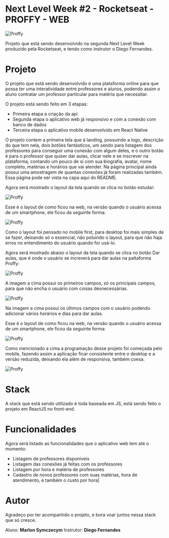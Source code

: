 # Next Level Week #2 - Rocketseat - PROFFY - WEB

![Proffy](images/proffy.jpg)

Projeto que está sendo desenvolvido na segunda Next Level Week produzido pela Rocketseat, e tendo como instrutor o Diego Fernandes.

# Projeto

O projeto que está sendo desenvolvido é uma plataforma online para que possa ter uma interatividade entre professores e alunos, podendo assim o aluno contratar um professor particular para matéria que necessitar.

O projeto está sendo feito em 3 etapas:
- Primeira etapa a criação da api
- Segunda etapa o aplicativo web já responsivo e com a conexão com banco de dados
- Terceira etapa o aplicativo mobile desenvolvido em React Native

O projeto contem a primeira tela que á landing, possuindo a logo, descrição do que tem nela, dois botões fantásticos, um sendo para listagem dos professores para conseguir uma conexão com algum deles, e o outro botão é para o professor que quiser dar aulas, clicar nele e se inscrever na plataforma, contando um pouco de si com sua biografia, avatar, nome completo, matérias e horários que vai atender.
Na página principal ainda possuí uma amostragem de quantas conexões já foram realizadas também.
Essa página pode ser vista na capa aqui do README.

Agora será mostrado o layout da tela quando se clica no botão estudar:

![Proffy](images/study.png)

Esse é o layout de como ficou na web, na versão quando o usuário acessa de um smartphone, ele ficou da seguinte forma:

![Proffy](images/study-mobile.png)

Como o layout foi pensado no mobile first, para desktop foi mais simples de se fazer, deixando só o essencial, não poluindo o layout, para que não haja erros no entendimento do usuário quando for usá-lo.

Agora será mostrado abaixo o layout da tela quando se clica no botão Dar aulas, que é onde o usuário se increverá para dar aulas na paltaforma Proffy:

![Proffy](images/give-classes-1.png)

A imagem a cima possui os primeiros campos, só os principais campos, para que não encha o usuário com coisas desnecessárias.

![Proffy](images/give-classes-2.png)

Na imagem a cima possui os últimos campos com o usuário podendo adicionar vários horários e dias para dar aulas.

Esse é o layout de como ficou na web, na versão quando o usuário acessa de um smartphone, ele ficou da seguinte forma:

![Proffy](images/give-classes-mobile-1.png)

Como mencionado a cima a programação desse projeto foi começada pelo mobile, fazendo assim a aplicação ficar consistente entre o desktop e a versão reduzida, deixando ela além de responsiva, também coesa.

![Proffy](images/give-classes-mobile-2.png)


# Stack

A stack que está sendo utilizado é toda baseada em JS, está sendo feito o projeto em ReactJS no front-end.

# Funcionalidades

Agora será listado as funcionalidades que o aplicativo web tem até o momento:

- Listagem de professores disponíveis
- Listagem das conexões já feitas com os professores
- Listagem por hora e matéria de professores
- Cadastro de novos professores com suas matérias, hora de atendimento, e também o custo por hora|


# Autor

Agradeço por ter acompanhdo o projeto, e bora voar juntos nessa stack que só cresce.

Aluno: **Marlon Symczecym**
Instrutor: **Diego Fernandes**
